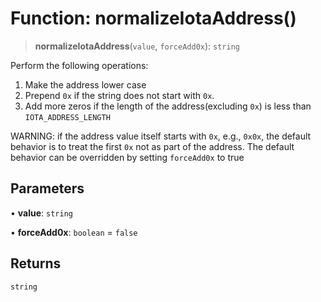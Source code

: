 # Function: normalizeIotaAddress()

> **normalizeIotaAddress**(`value`, `forceAdd0x`): `string`

Perform the following operations:
1. Make the address lower case
2. Prepend `0x` if the string does not start with `0x`.
3. Add more zeros if the length of the address(excluding `0x`) is less than `IOTA_ADDRESS_LENGTH`

WARNING: if the address value itself starts with `0x`, e.g., `0x0x`, the default behavior
is to treat the first `0x` not as part of the address. The default behavior can be overridden by
setting `forceAdd0x` to true

## Parameters

• **value**: `string`

• **forceAdd0x**: `boolean` = `false`

## Returns

`string`
